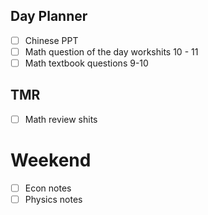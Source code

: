 ## Day Planner
- [ ] Chinese PPT 
- [ ] Math question of the day workshits 10 - 11
- [ ] Math textbook questions 9-10

## TMR
- [ ] Math review shits


# Weekend
- [ ] Econ notes
- [ ] Physics notes